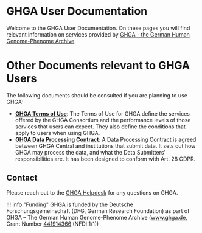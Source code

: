# GHGA User Documentation

Welcome to the GHGA User Documentation. On these pages you will find relevant information on services provided by [GHGA - the German Human Genome-Phenome Archive](https://www.ghga.de). 

# Other Documents relevant to GHGA Users
The following documents should be consulted if you are planning to use GHGA:

* [**GHGA Terms of Use**](https://www.ghga.de/Downloads/Terms_of_Use_-_GHGA_Data_Infrastructure_V1.0.pdf): The Terms of Use for GHGA define the services offered by the GHGA Consortium and the performance levels of those services that users can expect. They also define the conditions that apply to users when using GHGA.
* [**GHGA Data Processing Contract**](https://www.ghga.de/Downloads/GHGA_Data_Processing_Contract.pdf): A Data Processing Contract is agreed between GHGA Central and institutions that submit data. It sets out how GHGA may process the data, and what the Data Submitters’ responsibilities are. It has been designed to conform with Art. 28 GDPR.

## Contact
Please reach out to the [GHGA Helpdesk](mailto:helpdesk@ghga.de) for any questions on GHGA.

!!! info "Funding"
    GHGA is funded by the Deutsche Forschungsgemeinschaft (DFG, German Research Foundation) as part of  GHGA – The German Human Genome-Phenome Archive (www.ghga.de, Grant Number [441914366](https://gepris.dfg.de/gepris/projekt/441914366?context=projekt&task=showDetail&id=441914366&) (NFDI 1/1))
